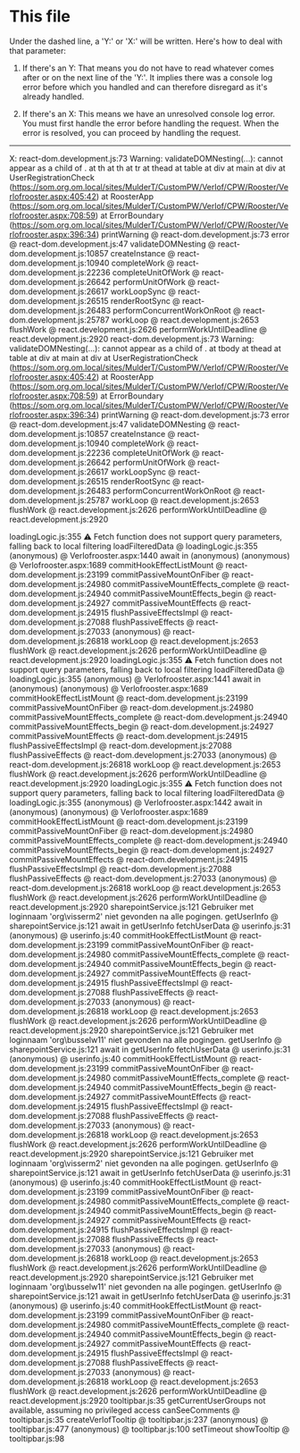 # This file
Under the dashed line, a 'Y:' or 'X:' will be written. Here's how to deal with that parameter:

1. If there's an Y:
That means you do not have to read whatever comes after or on the next line of the 'Y:'. It implies there was a console log error before which you handled and can therefore disregard as it's already handled.

2. If there's an X:
This means we have an unresolved console log error. You must first handle the error before handling the request. When the error is resolved, you can proceed by handling the request.

------------------------------------------------
X: react-dom.development.js:73  Warning: validateDOMNesting(...): <th> cannot appear as a child of <th>.
    at th
    at th
    at tr
    at thead
    at table
    at div
    at main
    at div
    at UserRegistrationCheck (https://som.org.om.local/sites/MulderT/CustomPW/Verlof/CPW/Rooster/Verlofrooster.aspx:405:42)
    at RoosterApp (https://som.org.om.local/sites/MulderT/CustomPW/Verlof/CPW/Rooster/Verlofrooster.aspx:708:59)
    at ErrorBoundary (https://som.org.om.local/sites/MulderT/CustomPW/Verlof/CPW/Rooster/Verlofrooster.aspx:396:34)
printWarning @ react-dom.development.js:73
error @ react-dom.development.js:47
validateDOMNesting @ react-dom.development.js:10857
createInstance @ react-dom.development.js:10940
completeWork @ react-dom.development.js:22236
completeUnitOfWork @ react-dom.development.js:26642
performUnitOfWork @ react-dom.development.js:26617
workLoopSync @ react-dom.development.js:26515
renderRootSync @ react-dom.development.js:26483
performConcurrentWorkOnRoot @ react-dom.development.js:25787
workLoop @ react.development.js:2653
flushWork @ react.development.js:2626
performWorkUntilDeadline @ react.development.js:2920
react-dom.development.js:73  Warning: validateDOMNesting(...): <tbody> cannot appear as a child of <thead>.
    at tbody
    at thead
    at table
    at div
    at main
    at div
    at UserRegistrationCheck (https://som.org.om.local/sites/MulderT/CustomPW/Verlof/CPW/Rooster/Verlofrooster.aspx:405:42)
    at RoosterApp (https://som.org.om.local/sites/MulderT/CustomPW/Verlof/CPW/Rooster/Verlofrooster.aspx:708:59)
    at ErrorBoundary (https://som.org.om.local/sites/MulderT/CustomPW/Verlof/CPW/Rooster/Verlofrooster.aspx:396:34)
printWarning @ react-dom.development.js:73
error @ react-dom.development.js:47
validateDOMNesting @ react-dom.development.js:10857
createInstance @ react-dom.development.js:10940
completeWork @ react-dom.development.js:22236
completeUnitOfWork @ react-dom.development.js:26642
performUnitOfWork @ react-dom.development.js:26617
workLoopSync @ react-dom.development.js:26515
renderRootSync @ react-dom.development.js:26483
performConcurrentWorkOnRoot @ react-dom.development.js:25787
workLoop @ react.development.js:2653
flushWork @ react.development.js:2626
performWorkUntilDeadline @ react.development.js:2920

loadingLogic.js:355  ⚠️ Fetch function does not support query parameters, falling back to local filtering
loadFilteredData @ loadingLogic.js:355
(anonymous) @ Verlofrooster.aspx:1440
await in (anonymous)
(anonymous) @ Verlofrooster.aspx:1689
commitHookEffectListMount @ react-dom.development.js:23199
commitPassiveMountOnFiber @ react-dom.development.js:24980
commitPassiveMountEffects_complete @ react-dom.development.js:24940
commitPassiveMountEffects_begin @ react-dom.development.js:24927
commitPassiveMountEffects @ react-dom.development.js:24915
flushPassiveEffectsImpl @ react-dom.development.js:27088
flushPassiveEffects @ react-dom.development.js:27033
(anonymous) @ react-dom.development.js:26818
workLoop @ react.development.js:2653
flushWork @ react.development.js:2626
performWorkUntilDeadline @ react.development.js:2920
loadingLogic.js:355  ⚠️ Fetch function does not support query parameters, falling back to local filtering
loadFilteredData @ loadingLogic.js:355
(anonymous) @ Verlofrooster.aspx:1441
await in (anonymous)
(anonymous) @ Verlofrooster.aspx:1689
commitHookEffectListMount @ react-dom.development.js:23199
commitPassiveMountOnFiber @ react-dom.development.js:24980
commitPassiveMountEffects_complete @ react-dom.development.js:24940
commitPassiveMountEffects_begin @ react-dom.development.js:24927
commitPassiveMountEffects @ react-dom.development.js:24915
flushPassiveEffectsImpl @ react-dom.development.js:27088
flushPassiveEffects @ react-dom.development.js:27033
(anonymous) @ react-dom.development.js:26818
workLoop @ react.development.js:2653
flushWork @ react.development.js:2626
performWorkUntilDeadline @ react.development.js:2920
loadingLogic.js:355  ⚠️ Fetch function does not support query parameters, falling back to local filtering
loadFilteredData @ loadingLogic.js:355
(anonymous) @ Verlofrooster.aspx:1442
await in (anonymous)
(anonymous) @ Verlofrooster.aspx:1689
commitHookEffectListMount @ react-dom.development.js:23199
commitPassiveMountOnFiber @ react-dom.development.js:24980
commitPassiveMountEffects_complete @ react-dom.development.js:24940
commitPassiveMountEffects_begin @ react-dom.development.js:24927
commitPassiveMountEffects @ react-dom.development.js:24915
flushPassiveEffectsImpl @ react-dom.development.js:27088
flushPassiveEffects @ react-dom.development.js:27033
(anonymous) @ react-dom.development.js:26818
workLoop @ react.development.js:2653
flushWork @ react.development.js:2626
performWorkUntilDeadline @ react.development.js:2920
sharepointService.js:121  Gebruiker met loginnaam 'org\visserm2' niet gevonden na alle pogingen.
getUserInfo @ sharepointService.js:121
await in getUserInfo
fetchUserData @ userinfo.js:31
(anonymous) @ userinfo.js:40
commitHookEffectListMount @ react-dom.development.js:23199
commitPassiveMountOnFiber @ react-dom.development.js:24980
commitPassiveMountEffects_complete @ react-dom.development.js:24940
commitPassiveMountEffects_begin @ react-dom.development.js:24927
commitPassiveMountEffects @ react-dom.development.js:24915
flushPassiveEffectsImpl @ react-dom.development.js:27088
flushPassiveEffects @ react-dom.development.js:27033
(anonymous) @ react-dom.development.js:26818
workLoop @ react.development.js:2653
flushWork @ react.development.js:2626
performWorkUntilDeadline @ react.development.js:2920
sharepointService.js:121  Gebruiker met loginnaam 'org\busselw11' niet gevonden na alle pogingen.
getUserInfo @ sharepointService.js:121
await in getUserInfo
fetchUserData @ userinfo.js:31
(anonymous) @ userinfo.js:40
commitHookEffectListMount @ react-dom.development.js:23199
commitPassiveMountOnFiber @ react-dom.development.js:24980
commitPassiveMountEffects_complete @ react-dom.development.js:24940
commitPassiveMountEffects_begin @ react-dom.development.js:24927
commitPassiveMountEffects @ react-dom.development.js:24915
flushPassiveEffectsImpl @ react-dom.development.js:27088
flushPassiveEffects @ react-dom.development.js:27033
(anonymous) @ react-dom.development.js:26818
workLoop @ react.development.js:2653
flushWork @ react.development.js:2626
performWorkUntilDeadline @ react.development.js:2920
sharepointService.js:121  Gebruiker met loginnaam 'org\visserm2' niet gevonden na alle pogingen.
getUserInfo @ sharepointService.js:121
await in getUserInfo
fetchUserData @ userinfo.js:31
(anonymous) @ userinfo.js:40
commitHookEffectListMount @ react-dom.development.js:23199
commitPassiveMountOnFiber @ react-dom.development.js:24980
commitPassiveMountEffects_complete @ react-dom.development.js:24940
commitPassiveMountEffects_begin @ react-dom.development.js:24927
commitPassiveMountEffects @ react-dom.development.js:24915
flushPassiveEffectsImpl @ react-dom.development.js:27088
flushPassiveEffects @ react-dom.development.js:27033
(anonymous) @ react-dom.development.js:26818
workLoop @ react.development.js:2653
flushWork @ react.development.js:2626
performWorkUntilDeadline @ react.development.js:2920
sharepointService.js:121  Gebruiker met loginnaam 'org\busselw11' niet gevonden na alle pogingen.
getUserInfo @ sharepointService.js:121
await in getUserInfo
fetchUserData @ userinfo.js:31
(anonymous) @ userinfo.js:40
commitHookEffectListMount @ react-dom.development.js:23199
commitPassiveMountOnFiber @ react-dom.development.js:24980
commitPassiveMountEffects_complete @ react-dom.development.js:24940
commitPassiveMountEffects_begin @ react-dom.development.js:24927
commitPassiveMountEffects @ react-dom.development.js:24915
flushPassiveEffectsImpl @ react-dom.development.js:27088
flushPassiveEffects @ react-dom.development.js:27033
(anonymous) @ react-dom.development.js:26818
workLoop @ react.development.js:2653
flushWork @ react.development.js:2626
performWorkUntilDeadline @ react.development.js:2920
tooltipbar.js:35  getCurrentUserGroups not available, assuming no privileged access
canSeeComments @ tooltipbar.js:35
createVerlofTooltip @ tooltipbar.js:237
(anonymous) @ tooltipbar.js:477
(anonymous) @ tooltipbar.js:100
setTimeout
showTooltip @ tooltipbar.js:98

